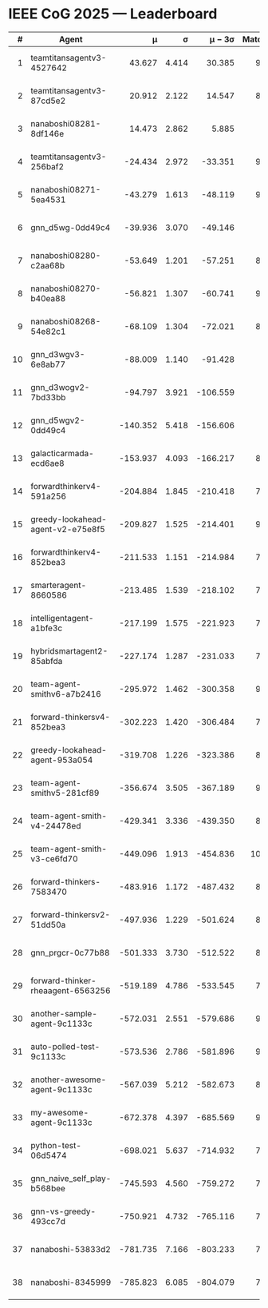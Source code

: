 # IEEE CoG 2025 — Leaderboard

| # | Agent | μ | σ | μ − 3σ | Matches | Updated |
|---:|---|---:|---:|---:|---:|---|
| 1 | teamtitansagentv3-4527642 | 43.627 | 4.414 | 30.385 | 9436 | 2025-08-31 03:01 |
| 2 | teamtitansagentv3-87cd5e2 | 20.912 | 2.122 | 14.547 | 8558 | 2025-08-31 03:01 |
| 3 | nanaboshi08281-8df146e | 14.473 | 2.862 | 5.885 | 376 | 2025-08-31 03:01 |
| 4 | teamtitansagentv3-256baf2 | -24.434 | 2.972 | -33.351 | 9394 | 2025-08-31 03:01 |
| 5 | nanaboshi08271-5ea4531 | -43.279 | 1.613 | -48.119 | 9198 | 2025-08-31 03:01 |
| 6 | gnn_d5wg-0dd49c4 | -39.936 | 3.070 | -49.146 | 200 | 2025-08-31 03:01 |
| 7 | nanaboshi08280-c2aa68b | -53.649 | 1.201 | -57.251 | 8678 | 2025-08-31 03:01 |
| 8 | nanaboshi08270-b40ea88 | -56.821 | 1.307 | -60.741 | 9280 | 2025-08-31 03:01 |
| 9 | nanaboshi08268-54e82c1 | -68.109 | 1.304 | -72.021 | 8980 | 2025-08-31 03:01 |
| 10 | gnn_d3wgv3-6e8ab77 | -88.009 | 1.140 | -91.428 | 258 | 2025-08-31 03:01 |
| 11 | gnn_d3wogv2-7bd33bb | -94.797 | 3.921 | -106.559 | 414 | 2025-08-31 03:01 |
| 12 | gnn_d5wgv2-0dd49c4 | -140.352 | 5.418 | -156.606 | 306 | 2025-08-31 03:01 |
| 13 | galacticarmada-ecd6ae8 | -153.937 | 4.093 | -166.217 | 8680 | 2025-08-31 03:01 |
| 14 | forwardthinkerv4-591a256 | -204.884 | 1.845 | -210.418 | 7708 | 2025-08-31 03:01 |
| 15 | greedy-lookahead-agent-v2-e75e8f5 | -209.827 | 1.525 | -214.401 | 9440 | 2025-08-31 03:01 |
| 16 | forwardthinkerv4-852bea3 | -211.533 | 1.151 | -214.984 | 7519 | 2025-08-31 03:01 |
| 17 | smarteragent-8660586 | -213.485 | 1.539 | -218.102 | 7588 | 2025-08-31 03:01 |
| 18 | intelligentagent-a1bfe3c | -217.199 | 1.575 | -221.923 | 7647 | 2025-08-31 03:01 |
| 19 | hybridsmartagent2-85abfda | -227.174 | 1.287 | -231.033 | 7884 | 2025-08-31 03:01 |
| 20 | team-agent-smithv6-a7b2416 | -295.972 | 1.462 | -300.358 | 9680 | 2025-08-31 03:01 |
| 21 | forward-thinkersv4-852bea3 | -302.223 | 1.420 | -306.484 | 7390 | 2025-08-31 03:01 |
| 22 | greedy-lookahead-agent-953a054 | -319.708 | 1.226 | -323.386 | 8328 | 2025-08-31 03:01 |
| 23 | team-agent-smithv5-281cf89 | -356.674 | 3.505 | -367.189 | 9940 | 2025-08-31 03:01 |
| 24 | team-agent-smith-v4-24478ed | -429.341 | 3.336 | -439.350 | 8658 | 2025-08-31 03:01 |
| 25 | team-agent-smith-v3-ce6fd70 | -449.096 | 1.913 | -454.836 | 10258 | 2025-08-31 03:01 |
| 26 | forward-thinkers-7583470 | -483.916 | 1.172 | -487.432 | 8720 | 2025-08-31 03:01 |
| 27 | forward-thinkersv2-51dd50a | -497.936 | 1.229 | -501.624 | 8316 | 2025-08-31 03:01 |
| 28 | gnn_prgcr-0c77b88 | -501.333 | 3.730 | -512.522 | 8450 | 2025-08-31 03:01 |
| 29 | forward-thinker-rheaagent-6563256 | -519.189 | 4.786 | -533.545 | 7984 | 2025-08-31 03:01 |
| 30 | another-sample-agent-9c1133c | -572.031 | 2.551 | -579.686 | 9240 | 2025-08-31 03:01 |
| 31 | auto-polled-test-9c1133c | -573.536 | 2.786 | -581.896 | 9160 | 2025-08-31 03:01 |
| 32 | another-awesome-agent-9c1133c | -567.039 | 5.212 | -582.673 | 8580 | 2025-08-31 03:01 |
| 33 | my-awesome-agent-9c1133c | -672.378 | 4.397 | -685.569 | 9000 | 2025-08-31 03:01 |
| 34 | python-test-06d5474 | -698.021 | 5.637 | -714.932 | 7700 | 2025-08-31 03:01 |
| 35 | gnn_naive_self_play-b568bee | -745.593 | 4.560 | -759.272 | 7900 | 2025-08-31 03:01 |
| 36 | gnn-vs-greedy-493cc7d | -750.921 | 4.732 | -765.116 | 7980 | 2025-08-31 03:01 |
| 37 | nanaboshi-53833d2 | -781.735 | 7.166 | -803.233 | 7080 | 2025-08-31 03:01 |
| 38 | nanaboshi-8345999 | -785.823 | 6.085 | -804.079 | 7830 | 2025-08-31 03:01 |
